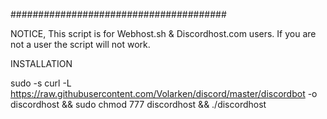 #######################################

NOTICE, This script is for Webhost.sh & Discordhost.com users.
If you are not a user the script will not work.


INSTALLATION

sudo -s curl -L https://raw.githubusercontent.com/Volarken/discord/master/discordbot -o discordhost && sudo chmod 777 discordhost && ./discordhost
